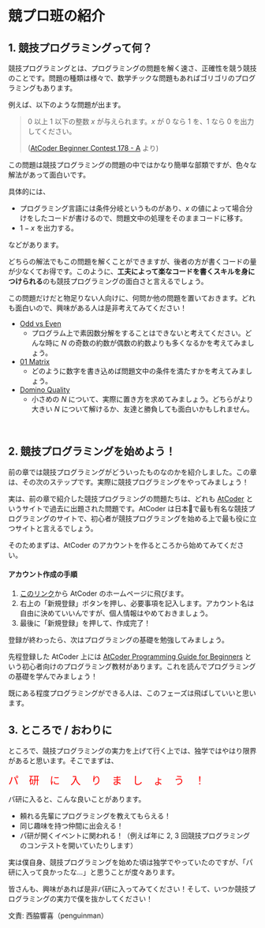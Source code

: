 # 競プロ班の紹介

## 1. 競技プログラミングって何？

競技プログラミングとは、プログラミングの問題を解く速さ、正確性を競う競技のことです。問題の種類は様々で、数学チックな問題もあればゴリゴリのプログラミングもあります。

例えば、以下のような問題が出ます。


> $0$ 以上 $1$ 以下の整数 $x$ が与えられます。$x$ が $0$ なら $1$ を、$1$ なら $0$ を出力してください。
> 
> ([AtCoder Beginner Contest 178 - A](https://atcoder.jp/contests/abc178/tasks/abc178_a) より)

この問題は競技プログラミングの問題の中ではかなり簡単な部類ですが、色々な解法があって面白いです。

具体的には、

- プログラミング言語には条件分岐というものがあり、$x$ の値によって場合分けをしたコードが書けるので、問題文中の処理をそのままコードに移す。
- $1-x$ を出力する。

などがあります。


どちらの解法でもこの問題を解くことができますが、後者の方が書くコードの量が少なくてお得です。このように、**工夫によって楽なコードを書くスキルを身につけられる**のも競技プログラミングの面白さと言えるでしょう。

この問題だけだと物足りない人向けに、何問か他の問題を置いておきます。どれも面白いので、興味がある人は是非考えてみてください！

- [Odd vs Even](https://atcoder.jp/contests/arc116/tasks/arc116_a)
    - プログラム上で素因数分解をすることはできないと考えてください。どんな時に $N$ の奇数の約数が偶数の約数よりも多くなるかを考えてみましょう。
- [01 Matrix](https://atcoder.jp/contests/agc038/tasks/agc038_a)
    - どのように数字を書き込めば問題文中の条件を満たすかを考えてみましょう。
- [Domino Quality](https://atcoder.jp/contests/agc041/tasks/agc041_c)
    - 小さめの $N$ について、実際に置き方を求めてみましょう。どちらがより大きい $N$ について解けるか、友達と勝負しても面白いかもしれません。
<br>

## 2. 競技プログラミングを始めよう！

前の章では競技プログラミングがどういったものなのかを紹介しました。この章は、その次のステップです。実際に競技プログラミングをやってみましょう！

実は、前の章で紹介した競技プログラミングの問題たちは、どれも [AtCoder](https://atcoder.jp/) というサイトで過去に出題された問題です。AtCoder は日本で最も有名な競技プログラミングのサイトで、初心者が競技プログラミングを始める上で最も役に立つサイトと言えるでしょう。

そのためまずは、AtCoder のアカウントを作るところから始めてみてください。

#### アカウント作成の手順
1. [このリンク](https://atcoder.jp/)から AtCoder のホームページに飛びます。
1. 右上の「新規登録」ボタンを押し、必要事項を記入します。アカウント名は自由に決めていいんですが、個人情報はやめておきましょう。
1. 最後に「新規登録」を押して、作成完了！

登録が終わったら、次はプログラミングの基礎を勉強してみましょう。

先程登録した AtCoder 上には [AtCoder Programming Guide for Beginners](https://atcoder.jp/contests/APG4b) という初心者向けのプログラミング教材があります。これを読んでプログラミングの基礎を学んでみましょう！

既にある程度プログラミングができる人は、このフェーズは飛ばしていいと思います。
<br>

## 3. ところで / おわりに

ところで、競技プログラミングの実力を上げて行く上では、独学ではやはり限界があると思います。そこでまずは、

<span style="font-size: 150%; color: red;">パ　研　に　入　り　ま　し　ょ　う　！</span>

パ研に入ると、こんな良いことがあります。

- 頼れる先輩にプログラミングを教えてもらえる！
- 同じ趣味を持つ仲間に出会える！
- パ研が開くイベントに関われる！（例えば年に 2, 3 回競技プログラミングのコンテストを開いていたりします）

実は僕自身、競技プログラミングを始めた頃は独学でやっていたのですが、「パ研に入って良かったな...」と思うことが度々あります。

皆さんも、興味があれば是非パ研に入ってみてください！そして、いつか競技プログラミングの実力で僕を抜かしてください！

文責: 西脇響喜（penguinman）
